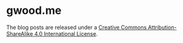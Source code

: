 # gwood.me

The blog posts are released under a [Creative Commons Attribution-ShareAlike 4.0 International License](http://creativecommons.org/licenses/by-sa/4.0/).
